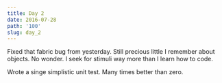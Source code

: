 ```yaml
---
title: Day 2
date: 2016-07-28
path: '100'
slug: day_2
---
```


Fixed that fabric bug from yesterday. Still precious little I remember about objects. No wonder. I seek for stimuli way more than I learn how to code.

Wrote a singe simplistic unit test. Many times better than zero.